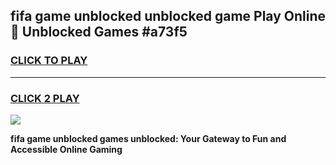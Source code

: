
## fifa game unblocked unblocked game Play Online 👋 Unblocked Games #a73f5
<h3>
<a href="https://premium.freeplayer.one?title=fifa_game_unblocked&ref=21F">CLICK TO PLAY</a></h3>
<hr>

<h3>
<a href="https://premium.freeplayer.one?title=fifa_game_unblocked&ref=21F">CLICK 2 PLAY</a>
  
</h3>

<a href="https://premium.freeplayer.one?title=fifa_game_unblocked&ref=21F/"><img src="https://clearcache.store/games.png"></a>


**fifa game unblocked games unblocked: Your Gateway to Fun and Accessible Online Gaming**
